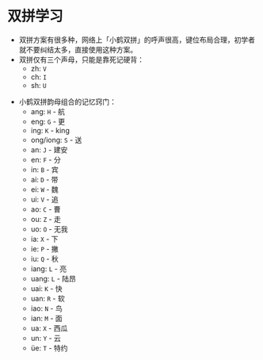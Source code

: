 # 双拼学习

- 双拼方案有很多种，网络上「小鹤双拼」的呼声很高，键位布局合理，初学者就不要纠结太多，直接使用这种方案。
- 双拼仅有三个声母，只能是靠死记硬背：
  - zh: `V`
  - ch: `I`
  - sh: `U`

* 小鹤双拼韵母组合的记忆窍门：
  * ang: `H` -  航
  * eng: `G` - 更
  * ing: `K` - king
  * ong/iong: `S` - 送
  * an: `J` - 建安
  * en: `F` - 分
  * in: `B` - 宾
  * ai: `D` - 带
  * ei: `W` - 魏
  * ui: `V` - 追
  * ao: `C` - 曹
  * ou: `Z` - 走
  * uo: `O` - 无我
  * ia: `X` - 下
  * ie: `P` - 撇
  * iu: `Q` - 秋
  * iang: `L` - 亮
  * uang: `L` - 陆昂
  * uai: `K` - 快
  * uan: `R` - 软
  * iao: `N` - 鸟
  * ian: `M` - 面
  * ua: `X` - 西瓜
  * un: `Y` - 云
  * üe: `T` - 特约

